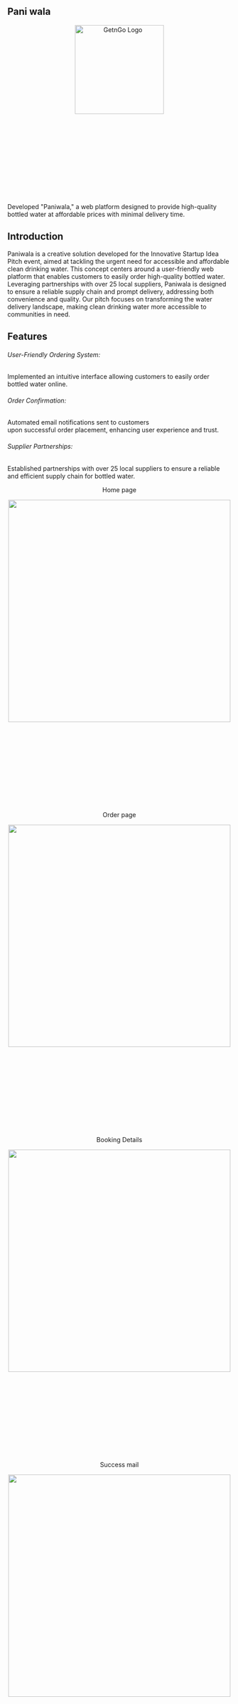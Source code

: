 ## Pani wala 
<div align="center" style= "margin-bottom: 200px">
  <img src="https://github.com/user-attachments/assets/2b36bf63-27b7-4b52-bdda-9dfa72807df0" alt="GetnGo Logo" width="200"/>
</div>
Developed "Paniwala," a web platform designed to provide high-quality bottled water at affordable prices with minimal delivery time.


## Introduction
Paniwala is a creative solution developed for the Innovative Startup Idea Pitch event, aimed at tackling the urgent need for accessible and affordable clean drinking water. This concept centers around a user-friendly web platform that enables customers to easily order high-quality bottled water. Leveraging partnerships with over 25 local suppliers, Paniwala is designed to ensure a reliable supply chain and prompt delivery, addressing both convenience and quality. Our pitch focuses on transforming the water delivery landscape, making clean drinking water more accessible to communities in need.

## Features

<div>
  <h6>User-Friendly Ordering System:</h6>
  <p>Implemented an intuitive interface allowing customers to easily order bottled water online.</p>
</div>


<div>
  <h6>Order Confirmation:</h6>
  <p> Automated email notifications sent to customers <br>
    upon successful order placement, enhancing user experience and trust.</p>
</div>


<div>
  <h6>Supplier Partnerships: </h6>
  <p>Established partnerships with over 25 local suppliers to ensure a reliable and efficient supply chain for bottled water.</p>
</div>


<div align="center" style= "margin-bottom: 200px">
  <div>
    <p>Home page</p>
  </div>
  <img src="https://github.com/user-attachments/assets/f04f3a6b-4163-440c-92b6-9bd86ff674ff" hegiht="700" width="500"/>
</div>

<div align="center" style= "margin-bottom: 200px">
  <div>
    <p>Order page</p>
  </div>
  <img src="https://github.com/user-attachments/assets/62857424-54f7-4550-ab60-2f46e1b27eb0" hegiht="700" width="500"/>
</div>


<div align="center" style= "margin-bottom: 200px">
  <div>
    <p>Booking Details</p>
  </div>
  <img src="https://github.com/user-attachments/assets/ad486458-bdff-45b4-862d-d90013ce2ff6" hegiht="100" width="500"/>
</div>

<div align="center" style= "margin-bottom: 200px">
  <div>
    <p>Success mail</p>
  </div>
  <img src="https://github.com/user-attachments/assets/b247130b-6fe3-4569-b82e-9085fd402be3" hegiht="100" width="500"/>
</div>
